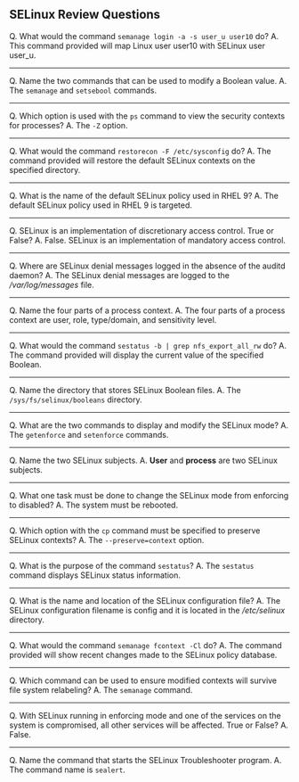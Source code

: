 ## SELinux Review Questions 

Q\. What would the command `semanage login -a -s user_u user10` do?
A\. This command provided will map Linux user user10 with SELinux user user_u.

---

Q\. Name the two commands that can be used to modify a Boolean value.
A\. The `semanage` and `setsebool` commands.

---

Q\. Which option is used with the `ps` command to view the security contexts for processes?
A\. The `-Z` option.

---

Q\. What would the command `restorecon -F /etc/sysconfig` do?
A\. The command provided will restore the default SELinux contexts on the specified directory.

---

Q\. What is the name of the default SELinux policy used in RHEL 9?
A\. The default SELinux policy used in RHEL 9 is targeted.

---

Q\. SELinux is an implementation of discretionary access control. True or False?
A\. False. SELinux is an implementation of mandatory access control.

---

Q\. Where are SELinux denial messages logged in the absence of the
auditd daemon?
A\. The SELinux denial messages are logged to the */var/log/messages* file. 

---

Q\. Name the four parts of a process context.
A\. The four parts of a process context are user, role, type/domain, and sensitivity level.

---

Q\. What would the command `sestatus -b | grep nfs_export_all_rw` do?
A\. The command provided will display the current value of the specified Boolean.

---

Q\. Name the directory that stores SELinux Boolean files.
A\. The `/sys/fs/selinux/booleans` directory.

---

Q\. What are the two commands to display and modify the SELinux mode?
A\. The `getenforce` and `setenforce` commands.

---

Q\. Name the two SELinux subjects.
A\. **User** and **process** are two SELinux subjects.

---

Q\. What one task must be done to change the SELinux mode from enforcing to disabled?
A\. The system must be rebooted.

---

Q\. Which option with the `cp` command must be specified to preserve SELinux contexts?
A\. The `--preserve=context` option.

---

Q\. What is the purpose of the command `sestatus`?
A\. The `sestatus` command displays SELinux status information.

---

Q\. What is the name and location of the SELinux configuration file?
A\. The SELinux configuration filename is config and it is located in the */etc/selinux* directory.

---

Q\. What would the command `semanage fcontext -Cl` do?
A\. The command provided will show recent changes made to the SELinux policy database.

---

Q\. Which command can be used to ensure modified contexts will survive file system relabeling?
A\. The `semanage` command.

---

Q\. With SELinux running in enforcing mode and one of the services on the system is compromised, all other services will be affected. True or False?
A\. False.

---

Q\. Name the command that starts the SELinux Troubleshooter program.
A\. The command name is `sealert`.